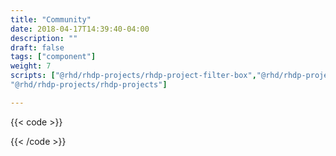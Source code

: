 ```yaml
---
title: "Community"
date: 2018-04-17T14:39:40-04:00
description: ""
draft: false
tags: ["component"]
weight: 7
scripts: ["@rhd/rhdp-projects/rhdp-project-filter-box","@rhd/rhdp-projects/rhdp-project-item","@rhd/rhdp-projects/rhdp-project-query","@rhd/rhdp-projects/rhdp-project-url",
"@rhd/rhdp-projects/rhdp-projects"]

---
```




{{< code >}}<div data-product-id="fuse">
<rhdp-projects dcp-url="https://dcp2.jboss.org/v2/rest/search/suggest_project_name_ngram_more_fields?sort=sys_title&amp;query=" upstream-product-id="fuse">
    <rhdp-project-query></rhdp-project-query>
    <rhdp-project-url></rhdp-project-url>
</rhdp-projects>
</div>{{< /code >}}